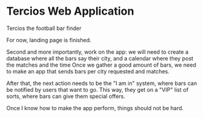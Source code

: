 # Tercios Web Application
 Tercios the football bar finder

For now, landing page is finished.

Second and more importantly, work on the app: we will need to create a database where all the bars say their city, and a calendar where they post the matches and the time
Once we gather a good amount of bars, we need to make an app that sends bars per city requested and matches. 

After that, the next action needs to be the "I am in" system, where bars can be notified by users that want to go. This way, they get on a "VIP" list of sorts, where bars
can give them special offers. 

Once I know how to make the app perform, things should not be hard. 